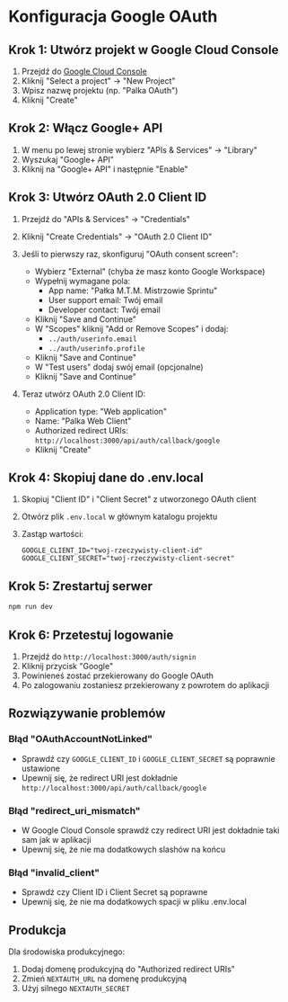 # Konfiguracja Google OAuth

## Krok 1: Utwórz projekt w Google Cloud Console

1. Przejdź do [Google Cloud Console](https://console.cloud.google.com/)
2. Kliknij "Select a project" → "New Project"
3. Wpisz nazwę projektu (np. "Palka OAuth")
4. Kliknij "Create"

## Krok 2: Włącz Google+ API

1. W menu po lewej stronie wybierz "APIs & Services" → "Library"
2. Wyszukaj "Google+ API"
3. Kliknij na "Google+ API" i następnie "Enable"

## Krok 3: Utwórz OAuth 2.0 Client ID

1. Przejdź do "APIs & Services" → "Credentials"
2. Kliknij "Create Credentials" → "OAuth 2.0 Client ID"
3. Jeśli to pierwszy raz, skonfiguruj "OAuth consent screen":
   - Wybierz "External" (chyba że masz konto Google Workspace)
   - Wypełnij wymagane pola:
     - App name: "Pałka M.T.M. Mistrzowie Sprintu"
     - User support email: Twój email
     - Developer contact: Twój email
   - Kliknij "Save and Continue"
   - W "Scopes" kliknij "Add or Remove Scopes" i dodaj:
     - `../auth/userinfo.email`
     - `../auth/userinfo.profile`
   - Kliknij "Save and Continue"
   - W "Test users" dodaj swój email (opcjonalne)
   - Kliknij "Save and Continue"

4. Teraz utwórz OAuth 2.0 Client ID:
   - Application type: "Web application"
   - Name: "Palka Web Client"
   - Authorized redirect URIs: `http://localhost:3000/api/auth/callback/google`
   - Kliknij "Create"

## Krok 4: Skopiuj dane do .env.local

1. Skopiuj "Client ID" i "Client Secret" z utworzonego OAuth client
2. Otwórz plik `.env.local` w głównym katalogu projektu
3. Zastąp wartości:

   ```env
   GOOGLE_CLIENT_ID="twoj-rzeczywisty-client-id"
   GOOGLE_CLIENT_SECRET="twoj-rzeczywisty-client-secret"
   ```

## Krok 5: Zrestartuj serwer

```bash
npm run dev
```

## Krok 6: Przetestuj logowanie

1. Przejdź do `http://localhost:3000/auth/signin`
2. Kliknij przycisk "Google"
3. Powinieneś zostać przekierowany do Google OAuth
4. Po zalogowaniu zostaniesz przekierowany z powrotem do aplikacji

## Rozwiązywanie problemów

### Błąd "OAuthAccountNotLinked"

- Sprawdź czy `GOOGLE_CLIENT_ID` i `GOOGLE_CLIENT_SECRET` są poprawnie ustawione
- Upewnij się, że redirect URI jest dokładnie `http://localhost:3000/api/auth/callback/google`

### Błąd "redirect_uri_mismatch"

- W Google Cloud Console sprawdź czy redirect URI jest dokładnie taki sam jak w aplikacji
- Upewnij się, że nie ma dodatkowych slashów na końcu

### Błąd "invalid_client"

- Sprawdź czy Client ID i Client Secret są poprawne
- Upewnij się, że nie ma dodatkowych spacji w pliku .env.local

## Produkcja

Dla środowiska produkcyjnego:

1. Dodaj domenę produkcyjną do "Authorized redirect URIs"
2. Zmień `NEXTAUTH_URL` na domenę produkcyjną
3. Użyj silnego `NEXTAUTH_SECRET`
